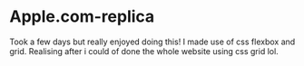 # Apple.com-replica
Took a few days but really enjoyed doing this! I made use of css flexbox and grid. Realising after i could of done the whole website using css grid lol.
